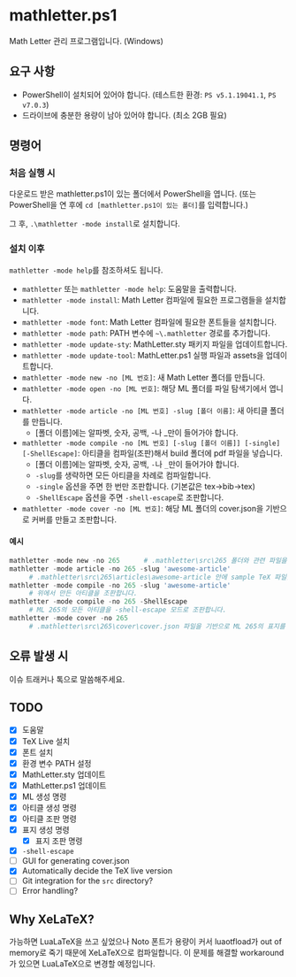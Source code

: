 # mathletter.ps1

Math Letter 관리 프로그램입니다. (Windows)

## 요구 사항

* PowerShell이 설치되어 있어야 합니다. (테스트한 환경: `PS v5.1.19041.1`, `PS v7.0.3`)
* 드라이브에 충분한 용량이 남아 있어야 합니다. (최소 2GB 필요)

## 명령어

### 처음 실행 시

다운로드 받은 mathletter.ps1이 있는 폴더에서 PowerShell을 엽니다. (또는 PowerShell을 연 후에 `cd [mathletter.ps1이 있는 폴더]`를 입력합니다.)

그 후, `.\mathletter -mode install`로 설치합니다.

### 설치 이후

`mathletter -mode help`를 참조하셔도 됩니다.

* `mathletter` 또는 `mathletter -mode help`: 도움말을 출력합니다.
* `mathletter -mode install`: Math Letter 컴파일에 필요한 프로그램들을 설치합니다.
* `mathletter -mode font`: Math Letter 컴파일에 필요한 폰트들을 설치합니다.
* `mathletter -mode path`: PATH 변수에 `~\.mathletter` 경로를 추가합니다.
* `mathletter -mode update-sty`: MathLetter.sty 패키지 파일을 업데이트합니다.
* `mathletter -mode update-tool`: MathLetter.ps1 실행 파일과 assets을 업데이트합니다.
* `mathletter -mode new -no [ML 번호]`: 새 Math Letter 폴더를 만듭니다.
* `mathletter -mode open -no [ML 번호]`: 해당 ML 폴더를 파일 탐색기에서 엽니다.
* `mathletter -mode article -no [ML 번호] -slug [폴더 이름]`: 새 아티클 폴더를 만듭니다.
  + [폴더 이름]에는 알파벳, 숫자, 공백, -나 _만이 들어가야 합니다.
* `mathletter -mode compile -no [ML 번호] [-slug [폴더 이름]] [-single] [-ShellEscape]`: 아티클을 컴파일(조판)해서 build 폴더에 pdf 파일을 넣습니다.
  + [폴더 이름]에는 알파벳, 숫자, 공백, `-`나 `_`만이 들어가야 합니다. 
  + `-slug`를 생략하면 모든 아티클을 차례로 컴파일합니다.
  + `-single` 옵션을 주면 한 번만 조판합니다. (기본값은 tex->bib->tex)
  + `-ShellEscape` 옵션을 주면 `-shell-escape`로 조판합니다.
* `mathletter -mode cover -no [ML 번호]`: 해당 ML 폴더의 cover.json을 기반으로 커버를 만들고 조판합니다.

#### 예시

```powershell
mathletter -mode new -no 265      # .mathletter\src\265 폴더와 관련 파일을 만듭니다.
mathletter -mode article -no 265 -slug 'awesome-article'
     # .mathletter\src\265\articles\awesome-article 안에 sample TeX 파일을 만듭니다.
mathletter -mode compile -no 265 -slug 'awesome-article'
     # 위에서 만든 아티클을 조판합니다.
mathletter -mode compile -no 265 -ShellEscape
     # ML 265의 모든 아티클을 -shell-escape 모드로 조판합니다.
mathletter -mode cover -no 265
     # .mathletter\src\265\cover\cover.json 파일을 기반으로 ML 265의 표지를 만듭니다.
```

## 오류 발생 시

이슈 트래커나 톡으로 말씀해주세요.

## TODO

* [x] 도움말
* [x] TeX Live 설치
* [x] 폰트 설치
* [x] 환경 변수 PATH 설정
* [x] MathLetter.sty 업데이트
* [x] MathLetter.ps1 업데이트
* [x] ML 생성 명령
* [x] 아티클 생성 명령
* [x] 아티클 조판 명령
* [x] 표지 생성 명령
  - [x] 표지 조판 명령
* [x] `-shell-escape`
* [ ] GUI for generating cover.json
* [x] Automatically decide the TeX live version
* [ ] Git integration for the `src` directory?
* [ ] Error handling?

## Why XeLaTeX?

가능하면 LuaLaTeX을 쓰고 싶었으나 Noto 폰트가 용량이 커서 luaotfload가 out of memory로 죽기 때문에 XeLaTeX으로 컴파일합니다. 이 문제를 해결할 workaround가 있으면 LuaLaTeX으로 변경할 예정입니다.
